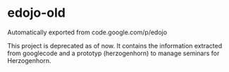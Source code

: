 # edojo-old
Automatically exported from code.google.com/p/edojo

This project is deprecated as of now. It contains the information extracted from googlecode and a prototyp (herzogenhorn) to manage seminars for Herzogenhorn.

